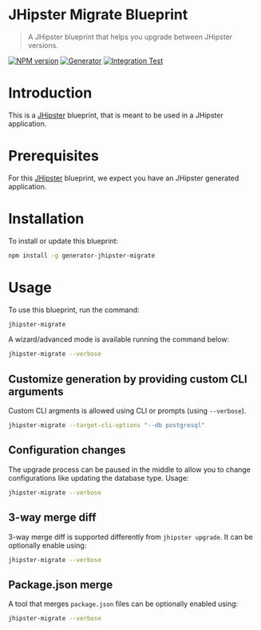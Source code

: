 # JHipster Migrate Blueprint

> A JHipster blueprint that helps you upgrade between JHipster versions.

[![NPM version][npm-image]][npm-url]
[![Generator][github-generator-image]][github-generator-url]
[![Integration Test][github-samples-image]][github-samples-url]

# Introduction

This is a [JHipster](https://www.jhipster.tech/) blueprint, that is meant to be used in a JHipster application.

# Prerequisites

For this [JHipster](https://www.jhipster.tech/) blueprint, we expect you have an JHipster generated application.

# Installation

To install or update this blueprint:

```bash
npm install -g generator-jhipster-migrate
```

# Usage

To use this blueprint, run the command:

```bash
jhipster-migrate
```

A wizard/advanced mode is available running the command below:

```bash
jhipster-migrate --verbose
```

## Customize generation by providing custom CLI arguments

Custom CLI argments is allowed using CLI or prompts (using `--verbose`).

```sh
jhipster-migrate --target-cli-options "--db postgresql"
```

## Configuration changes

The upgrade process can be paused in the middle to allow you to change configurations like updating the database type. Usage:

```sh
jhipster-migrate --verbose
```

## 3-way merge diff

3-way merge diff is supported differently from `jhipster upgrade`.
It can be optionally enable using:

```sh
jhipster-migrate --verbose
```

## Package.json merge

A tool that merges `package.json` files can be optionally enabled using:

```sh
jhipster-migrate --verbose
```

[npm-image]: https://img.shields.io/npm/v/generator-jhipster-migrate.svg
[npm-url]: https://npmjs.org/package/generator-jhipster-migrate
[github-generator-image]: https://github.com/jhipster/generator-jhipster-migrate/actions/workflows/generator.yml/badge.svg
[github-generator-url]: https://github.com/jhipster/generator-jhipster-migrate/actions/workflows/generator.yml
[github-samples-image]: https://github.com/jhipster/generator-jhipster-migrate/actions/workflows/samples.yml/badge.svg
[github-samples-url]: https://github.com/jhipster/generator-jhipster-migrate/actions/workflows/samples.yml
